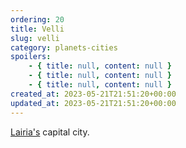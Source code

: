 ```yaml
---
ordering: 20
title: Velli
slug: velli
category: planets-cities
spoilers:
    - { title: null, content: null }
    - { title: null, content: null }
    - { title: null, content: null }
created_at: 2023-05-21T21:51:20+00:00
updated_at: 2023-05-21T21:51:20+00:00
---
```

[Lairia's](/category/planets-cities/lairia) capital city.